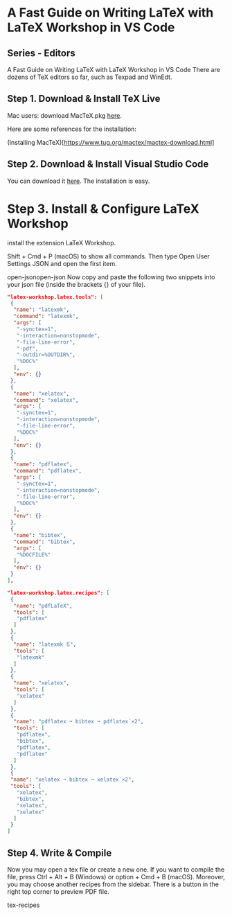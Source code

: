 # A Fast Guide on Writing LaTeX with LaTeX Workshop in VS Code

## Series - Editors

A Fast Guide on Writing LaTeX with LaTeX Workshop in VS Code
There are dozens of TeX editors so far, such as Texpad and WinEdt.

## Step 1. Download & Install TeX Live

Mac users: download MacTeX.pkg [here](https://www.tug.org/mactex/mactex-download.html).

Here are some references for the installation:

(Installing MacTeX)[https://www.tug.org/mactex/mactex-download.html]

## Step 2. Download & Install Visual Studio Code

You can download it [here](https://code.visualstudio.com/). The installation is easy.

# Step 3. Install & Configure LaTeX Workshop

install the extension LaTeX Workshop.

Shift + Cmd + P (macOS) to show all commands. Then type Open User Settings JSON and open the first item.

open-jsonopen-json
Now copy and paste the following two snippets into your json file (inside the brackets {} of your file).

```json
"latex-workshop.latex.tools": [
 {
  "name": "latexmk",
  "command": "latexmk",
  "args": [
   "-synctex=1",
   "-interaction=nonstopmode",
   "-file-line-error",
   "-pdf",
   "-outdir=%OUTDIR%",
   "%DOC%"
  ],
  "env": {}
 },
 {
  "name": "xelatex",
  "command": "xelatex",
  "args": [
   "-synctex=1",
   "-interaction=nonstopmode",
   "-file-line-error",
   "%DOC%"
  ],
  "env": {}
 },
 {
  "name": "pdflatex",
  "command": "pdflatex",
  "args": [
   "-synctex=1",
   "-interaction=nonstopmode",
   "-file-line-error",
   "%DOC%"
  ],
  "env": {}
 },
 {
  "name": "bibtex",
  "command": "bibtex",
  "args": [
   "%DOCFILE%"
  ],
  "env": {}
 }
],
```

```json
"latex-workshop.latex.recipes": [
 {
  "name": "pdfLaTeX",
  "tools": [
   "pdflatex"
  ]
 },
 {
  "name": "latexmk 🔃",
  "tools": [
   "latexmk"
  ]
 },
 {
  "name": "xelatex",
  "tools": [
   "xelatex"
  ]
 },
 {
  "name": "pdflatex ➞ bibtex ➞ pdflatex`×2",
  "tools": [
   "pdflatex",
   "bibtex",
   "pdflatex",
   "pdflatex"
  ]
 },
 {
 "name": "xelatex ➞ bibtex ➞ xelatex`×2",
 "tools": [
   "xelatex",
   "bibtex",
   "xelatex",
   "xelatex"
  ]
 }
]
```

## Step 4. Write & Compile

Now you may open a tex file or create a new one. If you want to compile the file, press Ctrl + Alt + B (Windows) or option + Cmd + B (macOS). Moreover, you may choose another recipes from the sidebar. There is a button in the right top corner to preview PDF file.

tex-recipes
